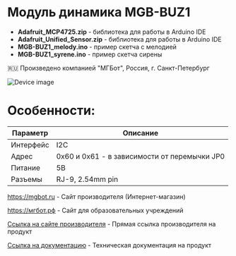 # Модуль динамика MGB-BUZ1 

- **Adafruit_MCP4725.zip** - библиотека для работы в Arduino IDE
- **Adafruit_Unified_Sensor.zip** - библиотека для работы в Arduino IDE
- **MGB-BUZ1_melody.ino** - пример скетча с мелодией
- **MGB-BUZ1_syrene.ino** - пример скетча сирены

🇷🇺 Произведено компанией "МГБот", Россия, г. Санкт-Петербург

![Device image](https://books.mgbot.ru/images/MGB-BUZ1.PNG)

# Особенности:

| Параметр    | Описание |
| ----------- | -----------|
| Интерфейс   | I2C|
| Адрес       | 0x60 и 0x61 - в зависимости от перемычки JP0 |
| Питание     | 5В|
| Разъемы     | RJ-9, 2.54mm pin|

https://mgbot.ru  - Сайт производителя (Интернет-магазин)

https://мгбот.рф  - Сайт для образовательных учреждений

[Ссылка на сайте производителя](https://mgbot.ru/catalog/moduli/modul_dinamika_mgb_buz1_s_razemom_rj_9/) - Прямая ссылка производителя на продукт

[Ссылка на документацию](https://books.mgbot.ru/devices/MGB-BUZ1.pdf) - Техническая документация на продукт